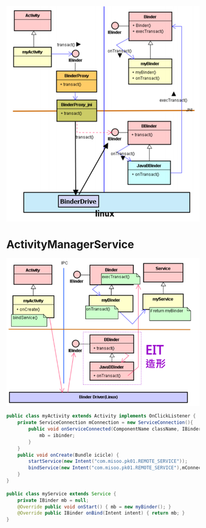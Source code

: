 ![](../photo/Pasted%20image%2020230605100912.png)
# ActivityManagerService
![](../photo/Pasted%20image%2020230605100921.png)
```java
public class myActivity extends Activity implements OnClickListener {
	private ServiceConnection mConnection = new ServiceConnection(){
		public void onServiceConnected(ComponentName className, IBinder ibinder) {
			mb = ibinder; 
		}
	}
	public void onCreate(Bundle icicle) {
		startService(new Intent("com.misoo.pk01.REMOTE_SERVICE"));
		bindService(new Intent("com.misoo.pk01.REMOTE_SERVICE"),mConnection, Context.BIND_AUTO_CREATE);
	}
}

public class myService extends Service {
	private IBinder mb = null;
	@Override public void onStart() { mb = new myBinder(); } 
	@Override public IBinder onBind(Intent intent) { return mb; }
}
```